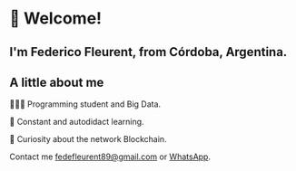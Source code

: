 # 👋 Welcome!

## I'm  Federico Fleurent, from Córdoba, Argentina.

## A little about me
👨🏻‍💻 Programming student and Big Data.

👀 Constant and autodidact learning.

🚀 Curiosity about the network Blockchain.

Contact me <a href="mailto:fedefleurent89@gmail.com">fedefleurent89@gmail.com</a> or <a href="https://api.whatsapp.com/send?phone=543512526397" >WhatsApp</a>.


